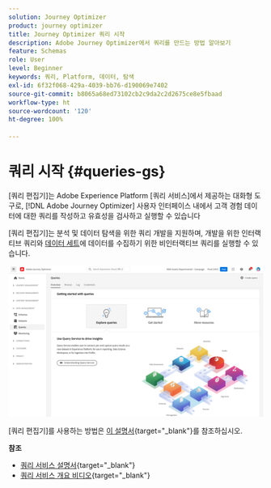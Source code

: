 ```yaml
---
solution: Journey Optimizer
product: journey optimizer
title: Journey Optimizer 쿼리 시작
description: Adobe Journey Optimizer에서 쿼리를 만드는 방법 알아보기
feature: Schemas
role: User
level: Beginner
keywords: 쿼리, Platform, 데이터, 탐색
exl-id: 6f32f068-429a-4039-bb76-d190069e7402
source-git-commit: b8065a68ed73102cb2c9da2c2d2675ce8e5fbaad
workflow-type: ht
source-wordcount: '120'
ht-degree: 100%

---
```


# 쿼리 시작 {#queries-gs}

[쿼리 편집기]는 Adobe Experience Platform [쿼리 서비스]에서 제공하는 대화형 도구로, [!DNL Adobe Journey Optimizer] 사용자 인터페이스 내에서 고객 경험 데이터에 대한 쿼리를 작성하고 유효성을 검사하고 실행할 수 있습니다

[쿼리 편집기]는 분석 및 데이터 탐색을 위한 쿼리 개발을 지원하며, 개발을 위한 인터랙티브 쿼리와 [데이터 세트](get-started-datasets.md)에 데이터를 수집하기 위한 비인터랙티브 쿼리를 실행할 수 있습니다.

![](assets/queries-home.png)

[쿼리 편집기]를 사용하는 방법은 [이 설명서](https://experienceleague.adobe.com/docs/experience-platform/query/ui/user-guide.html?lang=ko){target="_blank"}를 참조하십시오.

**참조**

* [쿼리 서비스 설명서](https://experienceleague.adobe.com/docs/experience-platform/query/home.html?lang=ko){target="_blank"}
* [쿼리 서비스 개요 비디오](https://experienceleague.adobe.com/docs/platform-learn/tutorials/queries/understanding-query-service.html?lang=ko-KR){target="_blank"}
